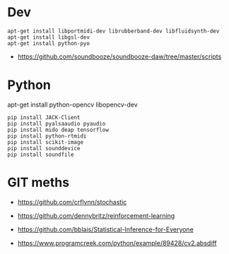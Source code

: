 # Dev

```
apt-get install libportmidi-dev librubberband-dev libfluidsynth-dev 
apt-get install libgsl-dev
apt-get install python-pyo
```

- https://github.com/soundbooze/soundbooze-daw/tree/master/scripts

# Python

apt-get install python-opencv libopencv-dev

```
pip install JACK-Client
pip install pyalsaaudio pyaudio 
pip install mido deap tensorflow
pip install python-rtmidi
pip install scikit-image
pip install sounddevice
pip install soundfile
```

# GIT meths

- https://github.com/crflynn/stochastic
- https://github.com/dennybritz/reinforcement-learning
- https://github.com/bblais/Statistical-Inference-for-Everyone

- https://www.programcreek.com/python/example/89428/cv2.absdiff
